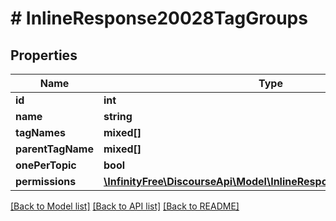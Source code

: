 # # InlineResponse20028TagGroups

## Properties

Name | Type | Description | Notes
------------ | ------------- | ------------- | -------------
**id** | **int** |  | [optional]
**name** | **string** |  | [optional]
**tagNames** | **mixed[]** |  | [optional]
**parentTagName** | **mixed[]** |  | [optional]
**onePerTopic** | **bool** |  | [optional]
**permissions** | [**\InfinityFree\DiscourseApi\Model\InlineResponse20028Permissions**](InlineResponse20028Permissions.md) |  | [optional]

[[Back to Model list]](../../README.md#models) [[Back to API list]](../../README.md#endpoints) [[Back to README]](../../README.md)
